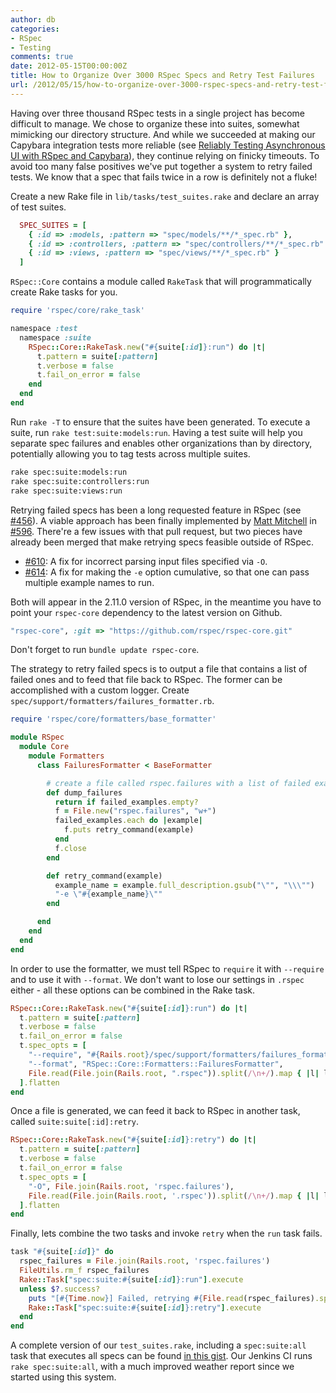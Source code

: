 ```yaml
---
author: db
categories:
- RSpec
- Testing
comments: true
date: 2012-05-15T00:00:00Z
title: How to Organize Over 3000 RSpec Specs and Retry Test Failures
url: /2012/05/15/how-to-organize-over-3000-rspec-specs-and-retry-test-failures/
---
```


Having over three thousand RSpec tests in a single project has become difficult to manage. We chose to organize these into suites, somewhat mimicking our directory structure. And while we succeeded at making our Capybara integration tests more reliable (see [Reliably Testing Asynchronous UI with RSpec and Capybara](/blog/2012/02/03/reliably-testing-asynchronous-ui-w-slash-rspec-and-capybara/)), they continue relying on finicky timeouts. To avoid too many false positives we've put together a system to retry failed tests. We know that a spec that fails twice in a row is definitely not a fluke!

Create a new Rake file in `lib/tasks/test_suites.rake` and declare an array of test suites.

``` ruby lib/tasks/test_suites.rake
  SPEC_SUITES = [
    { :id => :models, :pattern => "spec/models/**/*_spec.rb" },
    { :id => :controllers, :pattern => "spec/controllers/**/*_spec.rb" },
    { :id => :views, :pattern => "spec/views/**/*_spec.rb" }
  ]
```
<!--more-->
`RSpec::Core` contains a module called `RakeTask` that will programmatically create Rake tasks for you.

``` ruby lib/tasks/test_suites.rake
require 'rspec/core/rake_task'

namespace :test
  namespace :suite
    RSpec::Core::RakeTask.new("#{suite[:id]}:run") do |t|
      t.pattern = suite[:pattern]
      t.verbose = false
      t.fail_on_error = false
    end
  end
end
```

Run `rake -T` to ensure that the suites have been generated. To execute a suite, run `rake test:suite:models:run`. Having a test suite will help you separate spec failures and enables other organizations than by directory, potentially allowing you to tag tests across multiple suites.

``` bash
rake spec:suite:models:run
rake spec:suite:controllers:run
rake spec:suite:views:run
```

Retrying failed specs has been a long requested feature in RSpec (see [#456](https://github.com/rspec/rspec-core/issues/456)). A viable approach has been finally implemented by [Matt Mitchell](https://github.com/antifun) in [#596](https://github.com/rspec/rspec-core/pull/596). There're a few issues with that pull request, but two pieces have already been merged that make retrying specs feasible outside of RSpec.

* [#610](https://github.com/rspec/rspec-core/pull/610):
  A fix for incorrect parsing input files specified via `-O`.
* [#614](https://github.com/rspec/rspec-core/pull/614):
  A fix for making the `-e` option cumulative, so that one can pass multiple example names to run.

Both will appear in the 2.11.0 version of RSpec, in the meantime you have to point your `rspec-core` dependency to the latest version on Github.

``` ruby Gemfile
"rspec-core", :git => "https://github.com/rspec/rspec-core.git"
```

Don't forget to run `bundle update rspec-core`.

The strategy to retry failed specs is to output a file that contains a list of failed ones and to feed that file back to RSpec. The former can be accomplished with a custom logger. Create `spec/support/formatters/failures_formatter.rb`.

``` ruby spec/support/formatters/failures_formatter.rb
require 'rspec/core/formatters/base_formatter'

module RSpec
  module Core
    module Formatters
      class FailuresFormatter < BaseFormatter

        # create a file called rspec.failures with a list of failed examples
        def dump_failures
          return if failed_examples.empty?
          f = File.new("rspec.failures", "w+")
          failed_examples.each do |example|
            f.puts retry_command(example)
          end
          f.close
        end

        def retry_command(example)
          example_name = example.full_description.gsub("\"", "\\\"")
          "-e \"#{example_name}\""
        end

      end
    end
  end
end
```

In order to use the formatter, we must tell RSpec to `require` it with `--require` and to use it with `--format`. We don't want to lose our settings in `.rspec` either - all these options can be combined in the Rake task.

``` ruby lib/tasks/test_suites.rake
RSpec::Core::RakeTask.new("#{suite[:id]}:run") do |t|
  t.pattern = suite[:pattern]
  t.verbose = false
  t.fail_on_error = false
  t.spec_opts = [
    "--require", "#{Rails.root}/spec/support/formatters/failures_formatter.rb",
    "--format", "RSpec::Core::Formatters::FailuresFormatter",
    File.read(File.join(Rails.root, ".rspec")).split(/\n+/).map { |l| l.shellsplit }
  ].flatten
end
```

Once a file is generated, we can feed it back to RSpec in another task, called `suite:suite[:id]:retry`.

``` ruby lib/tasks/test_suites.rake
RSpec::Core::RakeTask.new("#{suite[:id]}:retry") do |t|
  t.pattern = suite[:pattern]
  t.verbose = false
  t.fail_on_error = false
  t.spec_opts = [
    "-O", File.join(Rails.root, 'rspec.failures'),
    File.read(File.join(Rails.root, '.rspec')).split(/\n+/).map { |l| l.shellsplit }
  ].flatten
end
```

Finally, lets combine the two tasks and invoke `retry` when the `run` task fails.

``` ruby lib/tasks/test_suites.rake
task "#{suite[:id]}" do
  rspec_failures = File.join(Rails.root, 'rspec.failures')
  FileUtils.rm_f rspec_failures
  Rake::Task["spec:suite:#{suite[:id]}:run"].execute
  unless $?.success?
    puts "[#{Time.now}] Failed, retrying #{File.read(rspec_failures).split(/\n+/).count} failure(s) in spec:suite:#{suite[:id]} ..."
    Rake::Task["spec:suite:#{suite[:id]}:retry"].execute
  end
end
```

A complete version of our `test_suites.rake`, including a `spec:suite:all` task that executes all specs can be found [in this gist](https://gist.github.com/2597305). Our Jenkins CI runs `rake spec:suite:all`, with a much improved weather report since we started using this system.
